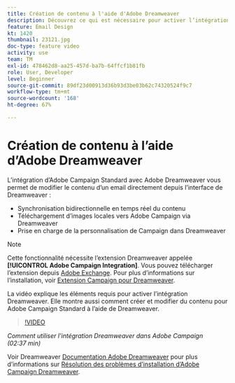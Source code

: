 ```yaml
---
title: Création de contenu à l'aide d'Adobe Dreamweaver
description: Découvrez ce qui est nécessaire pour activer l’intégration de Dreamweaver et comment créer et modifier du contenu pour Adobe Campaign Standard à l’aide de Dreamweaver.
feature: Email Design
kt: 1420
thumbnail: 23121.jpg
doc-type: feature video
activity: use
team: TM
exl-id: 478462d8-aa25-457d-ba7b-64ffcf1b81fb
role: User, Developer
level: Beginner
source-git-commit: 89df23d00913d36b93d3be03b62c74320524f9c7
workflow-type: tm+mt
source-wordcount: '168'
ht-degree: 67%

---
```


# Création de contenu à l’aide d’Adobe Dreamweaver

L’intégration d’Adobe Campaign Standard avec Adobe Dreamweaver vous permet de modifier le contenu d’un email directement depuis l’interface de Dreamweaver :

* Synchronisation bidirectionnelle en temps réel du contenu
* Téléchargement d’images locales vers Adobe Campaign via Dreamweaver
* Prise en charge de la personnalisation de Campaign dans Dreamweaver

>[!NOTE]
>
>Cette fonctionnalité nécessite l’extension Dreamweaver appelée **[!UICONTROL Adobe Campaign Integration]**. Vous pouvez télécharger l’extension depuis [Adobe Exchange](https://exchange.adobe.com/creativecloud.html#search). Pour plus d’informations sur l’installation, voir [Extension Campaign pour Dreamweaver](https://helpx.adobe.com/fr/dreamweaver/using/working-with-dreamweaver-and-campaign.html).

La vidéo explique les éléments requis pour activer l’intégration Dreamweaver. Elle montre aussi comment créer et modifier du contenu pour Adobe Campaign Standard à l’aide de Dreamweaver.

>[!VIDEO](https://video.tv.adobe.com/v/23121?quality=12&learn=on)

*Comment utiliser l’intégration Dreamweaver dans Adobe Campaign (02:37 min)*

Voir Dreamweaver [Documentation Adobe Dreamweaver](https://helpx.adobe.com/fr/dreamweaver/using/working-with-dreamweaver-and-campaign.html) pour plus d’informations sur [Résolution des problèmes d’installation d’Adobe Campaign Dreamweaver](https://helpx.adobe.com/fr/dreamweaver/kb/dreamweaver-campaign-integration-issue.html).

